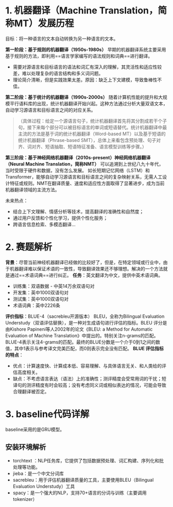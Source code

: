 # 1. 机器翻译（Machine Translation，简称MT）发展历程
目标：将一种语言的文本自动转换为另一种语言的文本。

**第一阶段：基于规则的机器翻译（1950s-1980s）**
早期的机器翻译系统主要采用基于规则的方法，即利用==语言学家编写的语法规则和词典==进行翻译。
* 需要对源语言和目标语言的语法和词汇有深入的理解，其灵活性和适应性较差，难以处理复杂的语言结构和多义词问题。
* 理论简介清晰，但是实践效果太差。原因：缺乏上下文建模，导致鲁棒性不佳。

**第二阶段：基于统计的机器翻译（1990s-2000s）**
随着计算机性能的提升和大规模平行语料库的出现，统计机器翻译开始兴起。这种方法通过分析大量双语文本，自动学习源语言和目标语言之间的对应关系。
>（具体过程：给定一个源语言句子，统计机器翻译首先将其分割成若干个子句，接下来每个部分可以被目标语言的单词或短语替代。统计机器翻译中最主流的方法是基于词的统计机器翻译（Word-based MT）以及基于短语的统计机器翻译（Phrase-based SMT），总体上来看包含预处理、句子对齐、词对齐、短语抽取、短语特征准备、语言模型训练等步骤。）

**第三阶段：基于神经网络机器翻译（2010s-present）神经网络机器翻译（Neural Machine Translation，简称NMT）**
可以追溯到上世纪八九十年代，当时受限于硬件和数据，没有怎么发展。
如长短期记忆网络（LSTM）和 Transformer，能够自动学习源语言和目标语言之间的复杂映射关系，无需人工设计特征或规则。NMT在翻译质量、速度和适应性方面取得了显著进步，成为当前机器翻译领域的主流方法。

未来热点：
* 结合上下文理解、情感分析等技术，提高翻译的准确性和自然度；
* 通过用户反馈和个性化学习，提供个性化服务；
* 跨语言信息检索、多模态翻译...



# 2. 赛题解析
**背景**：尽管当前神经机器翻译已经做的比较好了，但是，在特定领域或行业中，由于机器翻译难以保证术语的一致性，导致翻译效果还不够理想。解决的一个方法就是通过==术语词典==进行纠正。
**任务**：英文翻译为中文，提供中英术语词典。
- 训练集：双语数据 - 中英14万余双语句对
- 开发集：英中1000双语句对
- 测试集：英中1000双语句对
- 术语词典：英中2226条

**评价指标**：BLUE-4（sacrebleu开源版本）
BLEU，全称为Bilingual Evaluation Understudy（双语评估替换），是一种对生成语句进行评估的指标。BLEU 评分是由Kishore Papineni等人2002年的论文《BLEU: a Method for Automatic Evaluation of Machine Translation》中提出的。特别关注n-grams的匹配。BLUE-4表示关注4-grams的匹配。最终的BLUE分数是一个介于0到1之间的数值，其中1表示与参考译文完美匹配，而0则表示完全没有匹配。
**BLUE 评估指标的特点**：
- 优点：计算速度快、计算成本低、容易理解、与具体语言无关、和人类给的评估高度相关。
- 缺点：不考虑语言表达（语法）上的准确性；测评精度会受常用词的干扰；短译句的测评精度有时会较高；没有考虑同义词或相似表达的情况，可能会导致合理翻译被否定。


# 3. baseline代码详解
baseline采用的是GRU模型。

## 安装环境解析
- torchtext ：NLP任务库，它提供了包括数据预处理、词汇构建、序列化和批处理等功能。
- jieba：是一个中文分词库
- sacrebleu：用于评估机器翻译质量的工具，主要使用BLEU（Bilingual Evaluation Understudy）工具
- spacy：是一个强大的NLP，支持70+语言的分词与训练（主要调用tokenizer）


